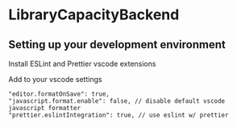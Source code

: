 # LibraryCapacityBackend

## Setting up your development environment

Install ESLint and Prettier vscode extensions

Add to your vscode settings

```
"editor.formatOnSave": true,
"javascript.format.enable": false, // disable default vscode javascript formatter
"prettier.eslintIntegration": true, // use eslint w/ prettier
```
